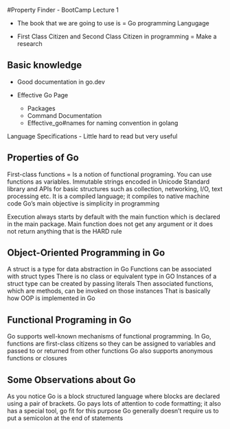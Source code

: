#Property Finder - BootCamp Lecture 1

- The book that we are going to use is = Go programming Langugage

- First Class Citizen and Second Class Citizen in programming = Make a research


## Basic knowledge

- Good documentation in go.dev

- Effective Go Page
  - Packages
  - Command Documentation
  - Effective_go#names for naming convention in golang

Language Specifications - Little hard to read but very useful

## Properties of Go

First-class functions = Is a notion of functional programing. You can use functions as variables.
Immutable strings encoded in Unicode
Standard library and APIs for basic structures such as collection, networking, I/O, text processing etc.
It is a compiled language; it compiles to native machine code
Go’s main objective is simplicity in programming

Execution always starts by default with the main function which is declared in the main package.
Main function does not get any argument or it does not return anything that is the HARD rule


## Object-Oriented Programming in Go

A struct is a type for data abstraction in Go
Functions can be associated with struct types
There is no class or equivalent type in GO
Instances of a struct type can be created by passing literals
Then associated functions, which are methods, can be invoked on those instances
That is basically how OOP is implemented in Go


## Functional Programing in Go

Go supports well-known mechanisms of functional programming.
In Go, functions are first-class citizens so they can be assigned to variables and passed to or returned from other functions
Go also supports anonymous functions or closures

## Some Observations about Go
As you notice
Go is a block structured language where blocks are declared using a pair of brackets.
Go pays lots of attention to code formatting; it also has a special tool, go fit for this purpose
Go generally doesn’t require us to put a semicolon at the end of statements



